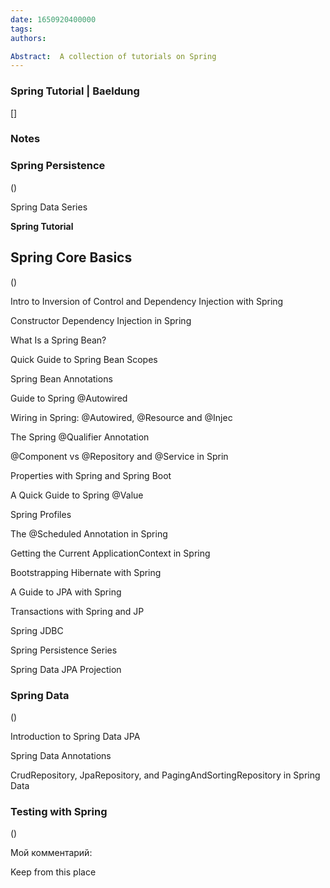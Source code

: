 ```yaml
---
date: 1650920400000
tags: 
authors: 

Abstract:  A collection of tutorials on Spring
---
```


### Spring Tutorial | Baeldung
[]

### Notes

### Spring Persistence
([](zotero://open-pdf/library/items/2RXBEAXM?page=&annotation=SETJ6VDB))

Spring Data Series

**Spring Tutorial**

## Spring Core Basics
([](zotero://open-pdf/library/items/2RXBEAXM?page=&annotation=2TAC6WMR))

Intro to Inversion of Control and Dependency Injection with Spring

Constructor Dependency Injection in Spring

What Is a Spring Bean?

Quick Guide to Spring Bean Scopes

Spring Bean Annotations

Guide to Spring @Autowired

Wiring in Spring: @Autowired, @Resource and @Injec

The Spring @Qualifier Annotation

@Component vs @Repository and @Service in Sprin

Properties with Spring and Spring Boot

A Quick Guide to Spring @Value

Spring Profiles

The @Scheduled Annotation in Spring

Getting the Current ApplicationContext in Spring

Bootstrapping Hibernate with Spring

A Guide to JPA with Spring

Transactions with Spring and JP

Spring JDBC

Spring Persistence Series

Spring Data JPA Projection

### Spring Data
([](zotero://open-pdf/library/items/2RXBEAXM?page=&annotation=DJHLVDRG))

Introduction to Spring Data JPA

Spring Data Annotations

CrudRepository, JpaRepository, and PagingAndSortingRepository in Spring Data

### Testing with Spring
([](zotero://open-pdf/library/items/2RXBEAXM?page=&annotation=BGHJA9AL))
<div class="custom-comment">
  <p class="comment-label">Мой комментарий:</p>
  <p class="comment-text">Keep from this place</p>
</div>
